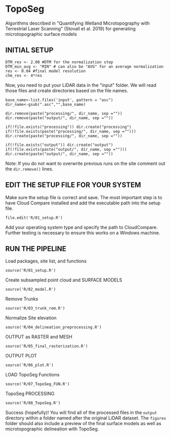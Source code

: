 # TopoSeg
Algorithms described in "Quantifying Wetland Microtopography with Terrestrial Laser Scanning" (Stovall et al. 2019) for generating microtopographic surface models

## INITIAL SETUP

```{r,echo=FALSE}
DTM_res <- 2.00 #DTM for the normalization step
DTM_min_avg <- "MIN" # can also be "AVG" for an average normalization
res <- 0.04 #final model resolution
chm_res <- 4*res
```

Now, you need to put your LiDAR data in the "input" folder. We will read those files and create directories based on the file names.

```{r,echo=FALSE}
base_name<-list.files('input', pattern = "asc")
dir_name<-gsub(".asc","",base_name)

dir.remove(paste("processing/", dir_name, sep =""))
dir.remove(paste("output/", dir_name, sep =""))

if(!file.exists("processing")) dir.create("processing")
if(!file.exists(paste("processing/", dir_name, sep =""))) dir.create(paste("processing/", dir_name, sep =""))

if(!file.exists("output")) dir.create("output")
if(!file.exists(paste("output/", dir_name, sep =""))) dir.create(paste("output/", dir_name, sep =""))
```

Note: If you do not want to overwrite previous runs on the site comment out the `dir.remove()` lines.


## EDIT THE SETUP FILE FOR YOUR SYSTEM

Make sure the setup file is correct and save. The most important step is to have Cloud Compare installed and add the executable path into the setup file.

```{r,echo=FALSE}
file.edit('R/01_setup.R')
```

Add your operating system type and specify the path to CloudCompare. Further testing is necessary to ensure this works on a Windows machine.

## RUN THE PIPELINE

Load packages, site list, and functions

```{r,echo=FALSE}
source('R/01_setup.R')
```

Create subsampled point cloud and SURFACE MODELS
```{r,echo=FALSE}
source('R/02_model.R')
```

Remove Trunks
```{r}
source('R/03_trunk_rem.R')
```

Normalize Site elevation
```{r}
source('R/04_delineation_preprocessing.R')
```

OUTPUT as RASTER and MESH
```{r,echo=FALSE}
source('R/05_final_rasterization.R')
```

OUTPUT PLOT
```{r}
source('R/06_plot.R')
```

LOAD TopoSeg Functions
```{r}
source('R/07_TopoSeg_FUN.R')
```

TopoSeg PROCESSING
```{r}
source('R/08_TopoSeg.R')
```
Success (hopefully)! You will find all of the processed files in the `output` directory within a folder named after the original LiDAR dataset.
The `figures` folder should also include a preview of the final surface models as well as microtopographic delineation with TopoSeg.

